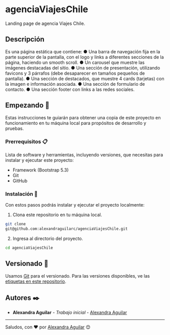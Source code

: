 # agenciaViajesChile

Landing page de agencia Viajes Chile.

## Descripción

Es una página estática que contiene: 
● Una barra de navegación fija en la parte superior de la pantalla, con el logo y links a diferentes secciones de la página, haciendo un smooth scroll.
● Un carousel que muestre las imágenes destacadas del sitio.
● Una sección de presentación, utilizando favicons y 3 párrafos (debe desaparecer en tamaños pequeños de pantalla).
● Una sección de destacados, que muestre 4 cards (tarjetas) con la imagen e información asociada.
● Una sección de formulario de contacto.
● Una sección footer con links a las redes sociales.

## Empezando 🚀

Estas instrucciones te guiarán para obtener una copia de este proyecto en funcionamiento en tu máquina local para propósitos de desarrollo y pruebas.

### Prerrequisitos 📋

Lista de software y herramientas, incluyendo versiones, que necesitas para instalar y ejecutar este proyecto:

- Framework (Bootstrap 5.3)
- Git
- GitHub

### Instalación 🔧

Con estos pasos podrás instalar y ejecutar el proyecto localmente:

1. Clona este repositorio en tu máquina local.

```bash
git clone
git@github.com:alexandraguilarc/agenciaViajesChile.git
```

2. Ingresa al directorio del proyecto.

```bash
cd agenciaViajesChile
```

## Versionado 📌

Usamos [Git](https://git-scm.com) para el versionado. Para las versiones disponibles, ve las [etiquetas en este repositorio](https://github.com/alexandraguilarc/agenciaViajesChile).

## Autores ✒️

- **Alexandra Aguilar** - _Trabajo inicial_ - [Alexandra Aguilar](https://github.com/alexandraguilarc)


---

Saludos, con ❤️ por [Alexandra Aguilar](https://github.com/alexandraguilarc) 😊
